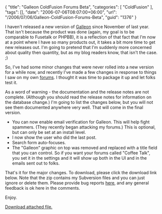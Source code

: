 {
	"title": "Galleon ColdFusion Forums Beta",
	"categories": [
		"ColdFusion"
	],
	"tags": [],
	"date": "2006-07-06T08:07:00+06:00",
	"url": "/2006/07/06/Galleon-ColdFusion-Forums-Beta",
	"guid": "1376"
}

I haven't released a new version of <a href="http://ray.camdenfamily.com/projects/galleon">Galleon</a> since November of last year. That isn't because the product was done (again, my goal is to be comparable to Fusetalk or PHPBB), it is a reflection of that fact that I'm now at a point where I have so many products out, it takes a bit more time to get new releases out. I'm going to pretend that I'm suddenly more concerned about quality then quantity, but as my blog readers know, that isn't the case. ;)
<!--more-->
So, I've had some minor changes that were never rolled into a new version for a while now, and recently I've made a few changes in response to things I saw on my own <a href="http://ray.camdenfamily.com/forums">forums</a>. I thought it was time to package it up and let folks test it. 

As a word of warning - the documentation and the release notes are not complete. (Although you should read the release notes for information on the database change.) I'm going to list the changes below, but you will not see them documented anywhere very well. That will come in the final version.

<ul>
<li>You can now enable email verification for Galleon. This will help fight spammers. (They recently began attacking my forums.) This is optional, but can only be set at an install level.
<li>I now show the user who did the last post.
<li>Search form auto-focuses. 
<li>The "Galleon" graphic on top was removed and replaced with a title field that you can control. So if you want your forums called "Coffee Talk", you set it in the settings and it will show up both in the UI and in the emails sent out to folks. 
</ul>

That's it for the major changes. To download, please click the download link below. Note that the zip contains my Subversion files and you can just ignore or delete them. Please provide bug reports <a href="http://ray.camdenfamily.com/forums/forums.cfm?conferenceid=CBD210ED-F0E2-2329-FA841AFF19DBE818">here</a>, and any general feedback is ok here in the comments.

Enjoy.<p><a href='enclosures/D%3A%5Cwebsites%5Ccamdenfamily%5Csource%5Cmorpheus%5Cblog%5Cenclosures%2Fforums%2Ezip'>Download attached file.</a></p>